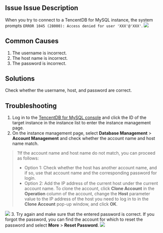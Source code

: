 ## Issue Issue Description
When you try to connect to a TencentDB for MySQL instance, the system prompts `ERROR 1045 (28000): Access denied for user 'XXX'@'XXX'`.
![](https://main.qcloudimg.com/raw/3283ffcec33f4bdf02aa6ed8cf48ea48.png)

## Common Causes
1. The username is incorrect.
2. The host name is incorrect.
3. The password is incorrect.

## Solutions
Check whether the username, host, and password are correct.

## Troubleshooting
1. Log in to the [TencentDB for MySQL console](https://console.cloud.tencent.com/cdb) and click the ID of the target instance in the instance list to enter the instance management page.
2. On the instance management page, select **Database Management** > **Account Management** and check whether the account name and host name match.
>?If the account name and host name do not match, you can proceed as follows:
>- Option 1: Check whether the host has another account name, and if so, use that account name and the corresponding password for login.
>- Option 2: Add the IP address of the current host under the current account name. To clone the account, click **Clone Account** in the **Operation** column of the account, change the **Host** parameter value to the IP address of the host you need to log in to in the **Clone Account** pop-up window, and click **OK**.
>
![](https://main.qcloudimg.com/raw/93d14fbcea9f28269dfb8c0b79c38a22.png)
3. Try again and make sure that the entered password is correct. If you forgot the password, you can find the account for which to reset the password and select **More** > **Reset Password**.
![](https://main.qcloudimg.com/raw/2b7c31670524bc00fa05cfd5181fc018.png)

